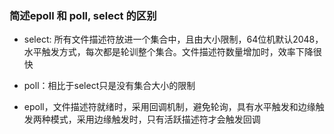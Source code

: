 ### 简述epoll 和 poll, select 的区别

- select: 所有文件描述符放进一个集合中，且由大小限制，64位机默认2048， 水平触发方式，每次都是轮训整个集合。文件描述符数量增加时，效率下降很快

- poll：相比于select只是没有集合大小的限制

- epoll，文件描述符就绪时，采用回调机制，避免轮询，具有水平触发和边缘触发两种模式，采用边缘触发时，只有活跃描述符才会触发回调
